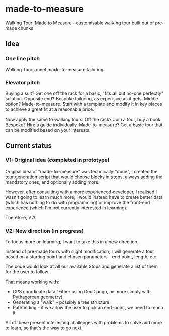 # made-to-measure
Walking Tour: Made to Measure - customisable walking tour built out of pre-made chunks

## Idea
### One line pitch
Walking Tours meet made-to-measure tailoring.

### Elevator pitch
Buying a suit? Get one off the rack for a basic, "fits all but no-one perfectly" solution. 
Opposite end? Bespoke tailoring, as expensive as it gets.
Middle option? Made-to-measure. Start with a template and modify it in key places to achieve a great fit at a reasonable price.

Now apply the same to walking tours.
Off the rack? Join a tour, buy a book.
Bespoke? Hire a guide individually.
Made-to-measure? Get a basic tour that can be modified based on your interests.

## Current status
### V1: Original idea (completed in prototype)
Original idea of "made-to-measure" was technically "done", I created the tour generation script that would choose blocks in stops, always adding the mandatory ones, and optionally adding more.

However, after consulting with a more experienced developer, I realised I wasn't going to learn much more, I would instead have to create better data (which has nothing to do with programming) or improve the front-end experience (which I'm not currently interested in learning).

Therefore, V2!

### V2: New direction (in progress)
To focus more on learning, I want to take this in a new direction.

Instead of pre-made tours with slight modification, I will generate a tour based on a starting point and chosen parameters - end point, length, etc.

The code would look at all our available Stops and generate a list of them for the user to follow.

That means working with:
* GPS coordinate data 'Either using GeoDjango, or more simply with Pythagorean geometry)
* Generating a "walk" - possibly a tree structure
* Pathfinding - if we allow the user to pick an end-point, we need to reach it

All of these present interesting challenges with problems to solve and more to learn, so that's the way to go next.

